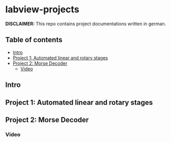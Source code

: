 # labview-projects 

__DISCLAIMER:__ This repo contains project documentations written in german.

## Table of contents

- [Intro](#intro)
- [Project 1: Automated linear and rotary stages](#project-1:-automated-linear-and-rotary-stages)
- [Project 2: Morse Decoder](#project-2:-morse-decoder)
  * [Video](#video)

## Intro

## Project 1: Automated linear and rotary stages 

## Project 2: Morse Decoder

### Video 
